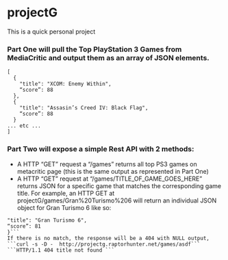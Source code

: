 projectG
========

This is a quick personal project

### Part One will pull the Top PlayStation 3 Games from MediaCritic and output them as an array of JSON elements.
```
[
  {
    "title": "XCOM: Enemy Within",
    “score”: 88
  },
  {
    "title": "Assasin’s Creed IV: Black Flag",
    “score”: 88
  }
... etc ...
]
```
### Part Two will expose a simple Rest API with 2 methods:
- A HTTP “GET” request a “/games” returns all top PS3 games on metacritic page (this is the same output as represented in Part One)
- A HTTP “GET” request at “/games/TITLE_OF_GAME_GOES_HERE” returns JSON for a specific game that matches the corresponding game title. 
For example, an HTTP GET at projectG/games/Gran%20Turismo%206 will return an individual JSON object for Gran Turismo 6 like so:
```{
"title": "Gran Turismo 6",
“score”: 81
}```
If there is no match, the response will be a 404 with NULL output, 
```curl -s -D -  http://projectg.raptorhunter.net/games/asdf```
```HTTP/1.1 404 title not found ```
